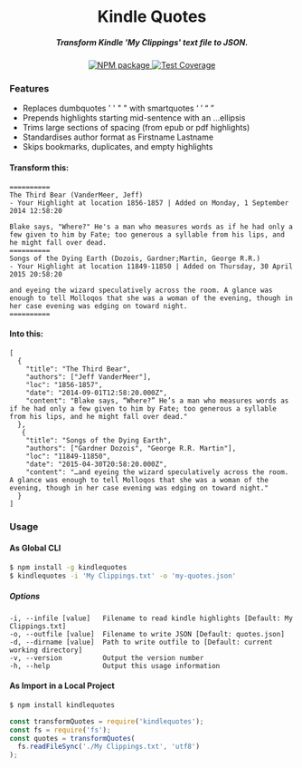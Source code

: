 
<h1 align="center">Kindle Quotes</h1>
<h5 align="center">Transform Kindle 'My Clippings' text file to JSON.</h5>
<div align="center">
  <!-- Npm Version -->
  <a href="https://www.npmjs.com/package/kindlequotes">
    <img src="https://img.shields.io/npm/v/kindlequotes.svg" alt="NPM package" />
  </a>
  <!-- Test Coverage -->
  <a href="https://coveralls.io/github/DJTB/kindleQuotes">
    <img src="https://img.shields.io/coveralls/DJTB/kindlequotes.svg" alt="Test Coverage" />
  </a>
</div>

### Features
* Replaces dumbquotes ' ' " " with smartquotes ‘ ’ “ ”
* Prepends highlights starting mid-sentence with an …ellipsis
* Trims large sections of spacing (from epub or pdf highlights)
* Standardises author format as Firstname Lastname
* Skips bookmarks, duplicates, and empty highlights

#### Transform this:
```
==========
The Third Bear (VanderMeer, Jeff)
- Your Highlight at location 1856-1857 | Added on Monday, 1 September 2014 12:58:20

Blake says, "Where?" He's a man who measures words as if he had only a few given to him by Fate; too generous a syllable from his lips, and he might fall over dead.
==========
Songs of the Dying Earth (Dozois, Gardner;Martin, George R.R.)
- Your Highlight at location 11849-11850 | Added on Thursday, 30 April 2015 20:58:20

and eyeing the wizard speculatively across the room. A glance was enough to tell Molloqos that she was a woman of the evening, though in her case evening was edging on toward night.
==========
```

#### Into this:
```
[
  {
    "title": "The Third Bear",
    "authors": ["Jeff VanderMeer"],
    "loc": "1856-1857",
    "date": "2014-09-01T12:58:20.000Z",
    "content": "Blake says, “Where?” He’s a man who measures words as if he had only a few given to him by Fate; too generous a syllable from his lips, and he might fall over dead."
  },
   {
    "title": "Songs of the Dying Earth",
    "authors": ["Gardner Dozois", "George R.R. Martin"],
    "loc": "11849-11850",
    "date": "2015-04-30T20:58:20.000Z",
    "content": "…and eyeing the wizard speculatively across the room. A glance was enough to tell Molloqos that she was a woman of the evening, though in her case evening was edging on toward night."
  }
]
```

### Usage
#### As Global CLI
```bash
$ npm install -g kindlequotes
$ kindlequotes -i 'My Clippings.txt' -o 'my-quotes.json'
```

##### Options
```
-i, --infile [value]   Filename to read kindle highlights [Default: My Clippings.txt]
-o, --outfile [value]  Filename to write JSON [Default: quotes.json]
-d, --dirname [value]  Path to write outfile to [Default: current working directory]
-v, --version          Output the version number
-h, --help             Output this usage information
```

#### As Import in a Local Project
```bash
$ npm install kindlequotes
```
```javascript
const transformQuotes = require('kindlequotes');
const fs = require('fs');
const quotes = transformQuotes(
  fs.readFileSync('./My Clippings.txt', 'utf8')
);
```
